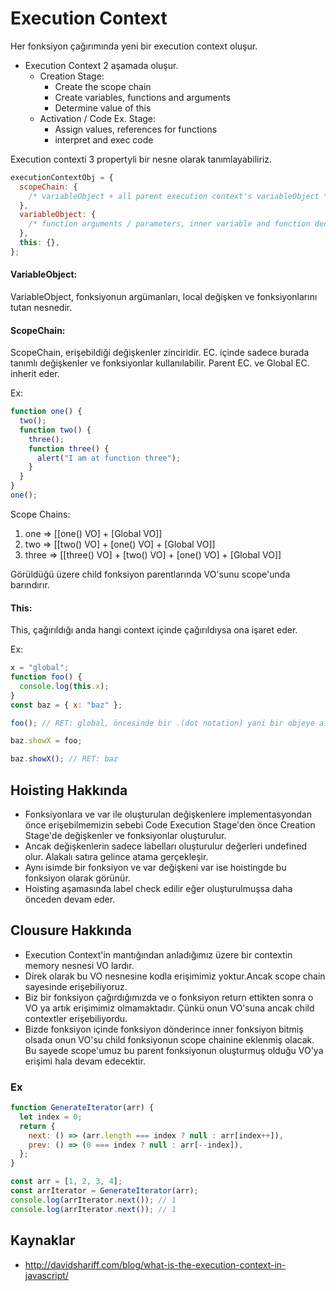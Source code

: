 # Execution Context

Her fonksiyon çağırımında yeni bir execution context oluşur.

- Execution Context 2 aşamada oluşur.
  - Creation Stage:
    - Create the scope chain
    - Create variables, functions and arguments
    - Determine value of this
  - Activation / Code Ex. Stage:
    - Assign values, references for functions
    - interpret and exec code

Execution contexti 3 propertyli bir nesne olarak tanımlayabiliriz.

```js
executionContextObj = {
  scopeChain: {
    /* variableObject + all parent execution context's variableObject */
  },
  variableObject: {
    /* function arguments / parameters, inner variable and function declarations */
  },
  this: {},
};
```

#### VariableObject:

VariableObject, fonksiyonun argümanları, local değişken ve fonksiyonlarını tutan nesnedir.

#### ScopeChain:

ScopeChain, erişebildiği değişkenler zinciridir. EC. içinde sadece burada tanımlı değişkenler ve fonksiyonlar kullanılabilir. Parent EC. ve Global EC. inherit eder.

Ex:

```js
function one() {
  two();
  function two() {
    three();
    function three() {
      alert("I am at function three");
    }
  }
}
one();
```

Scope Chains:

1. one => [[one() VO] + [Global VO]]
2. two => [[two() VO] + [one() VO] + [Global VO]]
3. three => [[three() VO] + [two() VO] + [one() VO] + [Global VO]]

Görüldüğü üzere child fonksiyon parentlarında VO'sunu scope'unda barındırır.

#### This:

This, çağırıldığı anda hangi context içinde çağırıldıysa ona işaret eder.

Ex:

```js
x = "global";
function foo() {
  console.log(this.x);
}
const baz = { x: "baz" };

foo(); // RET: global, öncesinde bir .(dot notation) yani bir objeye ait olmadığı için this, global execution contexte işaret eder.

baz.showX = foo;

baz.showX(); // RET: baz
```

## Hoisting Hakkında

- Fonksiyonlara ve var ile oluşturulan değişkenlere implementasyondan önce erişebilmemizin sebebi Code Execution Stage'den önce Creation Stage'de değişkenler ve fonksiyonlar oluşturulur.
- Ancak değişkenlerin sadece labelları oluşturulur değerleri undefined olur. Alakalı satıra gelince atama gerçekleşir.
- Aynı isimde bir fonksiyon ve var değişkeni var ise hoistingde bu fonksiyon olarak görünür.
- Hoisting aşamasında label check edilir eğer oluşturulmuşsa daha önceden devam eder.

## Clousure Hakkında

- Execution Context'in mantığından anladığımız üzere bir contextin memory nesnesi VO lardır.
- Direk olarak bu VO nesnesine kodla erişimimiz yoktur.Ancak scope chain sayesinde erişebiliyoruz.
- Biz bir fonksiyon çağırdığımızda ve o fonksiyon return ettikten sonra o VO ya artık erişimimiz olmamaktadır. Çünkü onun VO'suna ancak child contextler erişebiliyordu.
- Bizde fonksiyon içinde fonksiyon dönderince inner fonksiyon bitmiş olsada onun VO'su child fonksiyonun scope chainine eklenmiş olacak. Bu sayede scope'umuz bu parent fonksiyonun oluşturmuş olduğu VO'ya erişimi hala devam edecektir.

### Ex

```js
function GenerateIterator(arr) {
  let index = 0;
  return {
    next: () => (arr.length === index ? null : arr[index++]),
    prev: () => (0 === index ? null : arr[--index]),
  };
}

const arr = [1, 2, 3, 4];
const arrIterator = GenerateIterator(arr);
console.log(arrIterator.next()); // 1
console.log(arrIterator.next()); // 1
```

## Kaynaklar

- http://davidshariff.com/blog/what-is-the-execution-context-in-javascript/
